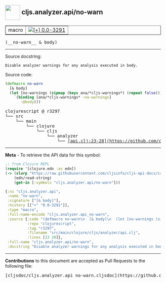 ## <img width="48px" valign="middle" src="http://i.imgur.com/Hi20huC.png"> cljs.analyzer.api/no-warn

 <table border="1">
<tr>

<td>macro</td>
<td><a href="https://github.com/cljsinfo/cljs-api-docs/tree/0.0-3291"><img valign="middle" alt="[+] 0.0-3291" src="https://img.shields.io/badge/+-0.0--3291-lightgrey.svg"></a> </td>
</tr>
</table>

 <samp>
(__no-warn__ & body)<br>
</samp>

---




Source docstring:

```
Disable analyzer warnings for any analysis executed in body.
```

Source code:

```clj
(defmacro no-warn
  [& body]
  (let [no-warnings (zipmap (keys ana/*cljs-warnings*) (repeat false))]
    `(binding [ana/*cljs-warnings* ~no-warnings]
       ~@body)))
```

 <pre>
clojurescript @ r3297
└── src
    └── main
        └── clojure
            └── cljs
                └── analyzer
                    └── <ins>[api.clj:23-28](https://github.com/clojure/clojurescript/blob/r3297/src/main/clojure/cljs/analyzer/api.clj#L23-L28)</ins>
</pre>


---

__Meta__ - To retrieve the API data for this symbol:

```clj
;; from Clojure REPL
(require '[clojure.edn :as edn])
(-> (slurp "https://raw.githubusercontent.com/cljsinfo/cljs-api-docs/catalog/cljs-api.edn")
    (edn/read-string)
    (get-in [:symbols "cljs.analyzer.api/no-warn"]))
```

```clj
{:ns "cljs.analyzer.api",
 :name "no-warn",
 :signature ["[& body]"],
 :history [["+" "0.0-3291"]],
 :type "macro",
 :full-name-encode "cljs.analyzer.api_no-warn",
 :source {:code "(defmacro no-warn\n  [& body]\n  (let [no-warnings (zipmap (keys ana/*cljs-warnings*) (repeat false))]\n    `(binding [ana/*cljs-warnings* ~no-warnings]\n       ~@body)))",
          :repo "clojurescript",
          :tag "r3297",
          :filename "src/main/clojure/cljs/analyzer/api.clj",
          :lines [23 28]},
 :full-name "cljs.analyzer.api/no-warn",
 :docstring "Disable analyzer warnings for any analysis executed in body."}

```

---

__Contributions__ to this document are accepted as Pull Requests to the following file:

 <pre>
[cljsdoc/cljs.analyzer.api_no-warn.cljsdoc](https://github.com/cljsinfo/cljs-api-docs/blob/master/cljsdoc/cljs.analyzer.api_no-warn.cljsdoc)
</pre>

